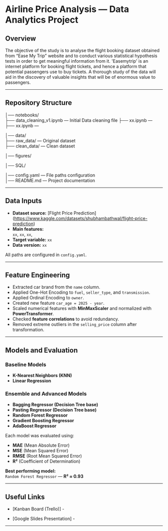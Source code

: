 # Airline Price Analysis — Data Analytics Project

## Overview
The objective of the study is to analyse the flight booking dataset obtained from “Ease My Trip” website and to conduct various statistical hypothesis tests in order to get meaningful information from it. 'Easemytrip' is an internet platform for booking flight tickets, and hence a platform that potential passengers use to buy tickets. A thorough study of the data will aid in the discovery of valuable insights that will be of enormous value to passengers.

---

## Repository Structure

│── notebooks/  
  ├── data_cleaning_v1.ipynb — Initial Data cleaning file
  ├── xx.ipynb — 
  ├── xx.ipynb — 
 
│── data/  
  ├── raw_data/ — Original dataset  
  ├── clean_data/ — Clean dataset 

  
│── figures/

│── SQL/


│── config.yaml — File paths configuration  
│── README.md — Project documentation  

---

## Data Inputs
- **Dataset source:** [Flight Price Prediction] (https://www.kaggle.com/datasets/shubhambathwal/flight-price-prediction)
- **Main features:**  
  `xx`, `xx`, `xx`,
- **Target variable:** `xx`
- **Data version:** `xx`

All paths are configured in `config.yaml`.

---

## Feature Engineering
- Extracted car brand from the `name` column.  
- Applied One-Hot Encoding to `fuel`, `seller_type`, and `transmission`.  
- Applied Ordinal Encoding to `owner`.  
- Created new feature `car_age = 2025 - year`.  
- Scaled numerical features with **MinMaxScaler** and normalized with **PowerTransformer**.  
- Checked **feature correlations** to avoid redundancy.  
- Removed extreme outliers in the `selling_price` column after transformation.

---

## Models and Evaluation

### Baseline Models
- **K-Nearest Neighbors (KNN)**  
- **Linear Regression**

### Ensemble and Advanced Models
- **Bagging Regressor (Decision Tree base)**  
- **Pasting Regressor (Decision Tree base)**  
- **Random Forest Regressor**  
- **Gradient Boosting Regressor**  
- **AdaBoost Regressor**

Each model was evaluated using:
- **MAE** (Mean Absolute Error)  
- **MSE** (Mean Squared Error)  
- **RMSE** (Root Mean Squared Error)  
- **R²** (Coefficient of Determination)

**Best performing model:**  
 `Random Forest Regressor` — **R² ≈ 0.93**

---

## Useful Links  

- [Kanban Board (Trello)] - 


- [Google Slides Presentation] - 


---
